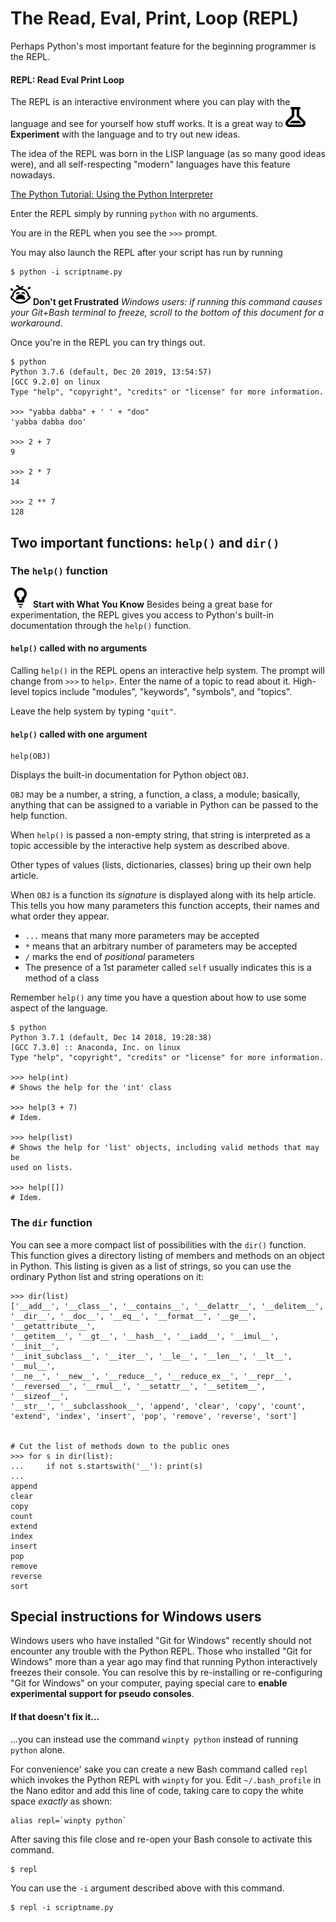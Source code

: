 # The Read, Eval, Print, Loop (REPL)

Perhaps Python's most important feature for the beginning programmer is the REPL.

#### REPL: Read Eval Print Loop

The REPL is an interactive environment where you can play with the language and see for yourself how stuff works.  It is a great way to ![Experiment](./assets/6.experiment.png) **Experiment** with the language and to try out new ideas.

The idea of the REPL was born in the LISP language (as so many good ideas were), and all self-respecting "modern" languages have this feature nowadays.


[The Python Tutorial: Using the Python Interpreter](https://docs.python.org/3/tutorial/interpreter.html)


Enter the REPL simply by running `python` with no arguments.

You are in the REPL when you see the `>>>` prompt.

You may also launch the REPL after your script has run by running

    $ python -i scriptname.py


![Don't get Frustrated](./assets/7.dont_get_frustrated.png) **Don't get Frustrated** *Windows users: if running this command causes your Git+Bash terminal to freeze, scroll to the bottom of this document for a workaround.*


Once you're in the REPL you can try things out.

    $ python
    Python 3.7.6 (default, Dec 20 2019, 13:54:57)
    [GCC 9.2.0] on linux
    Type "help", "copyright", "credits" or "license" for more information.

    >>> "yabba dabba" + ' ' + "doo"
    'yabba dabba doo'

    >>> 2 + 7
    9

    >>> 2 * 7
    14

    >>> 2 ** 7
    128


## Two important functions: `help()` and `dir()`

### The `help()` function

![Start with What You Know](./assets/2.start_with_what_you_know.png) **Start with What You Know** Besides being a great base for experimentation, the REPL gives you access to Python's built-in documentation through the `help()` function.


#### `help()` called with no arguments

Calling `help()` in the REPL opens an interactive help system.  The prompt will change from `>>>` to `help>`.  Enter the name of a topic to read about it.  High-level topics include "modules", "keywords", "symbols", and "topics".

Leave the help system by typing `"quit"`.


#### `help()` called with one argument

```
help(OBJ)
```

Displays the built-in documentation for Python object `OBJ`.

`OBJ` may be a number, a string, a function, a class, a module; basically, anything that can be assigned to a variable in Python can be passed to the help function.

When `help()` is passed a non-empty string, that string is interpreted as a topic accessible by the interactive help system as described above.

Other types of values (lists, dictionaries, classes) bring up their own help article.

When `OBJ` is a function its *signature* is displayed along with its help article.  This tells you how many parameters this function accepts, their names and what order they appear.

*   `...` means that many more parameters may be accepted
*   `*` means that an arbitrary number of parameters may be accepted
*   `/` marks the end of *positional* parameters
*   The presence of a 1st parameter called `self` usually indicates this is a method of a class


Remember `help()` any time you have a question about how to use some aspect of the language.

    $ python
    Python 3.7.1 (default, Dec 14 2018, 19:28:38) 
    [GCC 7.3.0] :: Anaconda, Inc. on linux
    Type "help", "copyright", "credits" or "license" for more information.

    >>> help(int)
    # Shows the help for the 'int' class

    >>> help(3 + 7)
    # Idem.

    >>> help(list)
    # Shows the help for 'list' objects, including valid methods that may be
    used on lists.

    >>> help([])
    # Idem.


### The `dir` function

You can see a more compact list of possibilities with the `dir()` function.  This function gives a directory listing of members and methods on an object in Python.  This listing is given as a list of strings, so you can use the ordinary Python list and string operations on it:


    >>> dir(list)
    ['__add__', '__class__', '__contains__', '__delattr__', '__delitem__',
    '__dir__', '__doc__', '__eq__', '__format__', '__ge__', '__getattribute__',
    '__getitem__', '__gt__', '__hash__', '__iadd__', '__imul__', '__init__',
    '__init_subclass__', '__iter__', '__le__', '__len__', '__lt__', '__mul__',
    '__ne__', '__new__', '__reduce__', '__reduce_ex__', '__repr__',
    '__reversed__', '__rmul__', '__setattr__', '__setitem__', '__sizeof__',
    '__str__', '__subclasshook__', 'append', 'clear', 'copy', 'count',
    'extend', 'index', 'insert', 'pop', 'remove', 'reverse', 'sort']


    # Cut the list of methods down to the public ones
	>>> for s in dir(list):
	...     if not s.startswith('__'): print(s)
	... 
	append
	clear
	copy
	count
	extend
	index
	insert
	pop
	remove
	reverse
	sort


## Special instructions for Windows users

Windows users who have installed "Git for Windows" recently should not encounter any trouble with the Python REPL.  Those who installed "Git for Windows" more than a year ago may find that running Python interactively freezes their console.  You can resolve this by re-installing or re-configuring "Git for Windows" on your computer, paying special care to **enable experimental support for pseudo consoles**.


#### If that doesn't fix it...

...you can instead use the command `winpty python` instead of running `python` alone.

For convenience' sake you can create a new Bash command called `repl` which invokes the Python REPL with `winpty` for you.  Edit `~/.bash_profile` in the Nano editor and add this line of code, taking care to copy the white space *exactly* as shown:

    alias repl=`winpty python`

After saving this file close and re-open your Bash console to activate this command.

    $ repl


You can use the `-i` argument described above with this command.

    $ repl -i scriptname.py
